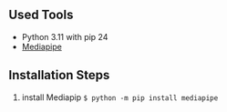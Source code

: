 ## Used Tools
- Python 3.11 with pip 24
- [Mediapipe](https://developers.google.com/mediapipe/solutions/vision/pose_landmarker)

## Installation Steps
1. install Mediapip
`$ python -m pip install mediapipe`





